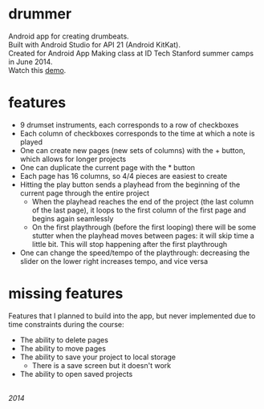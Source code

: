 # drummer  
Android app for creating drumbeats.  
Built with Android Studio for API 21 (Android KitKat).  
Created for Android App Making class at ID Tech Stanford summer camps in June 2014.  
Watch this [demo](https://www.youtube.com/watch?v=3RtFNokTpac).  

# features  
 - 9 drumset instruments, each corresponds to a row of checkboxes
 - Each column of checkboxes corresponds to the time at which a note is played
 - One can create new pages (new sets of columns) with the + button, which allows for longer projects
 - One can duplicate the current page with the * button
 - Each page has 16 columns, so 4/4 pieces are easiest to create
 - Hitting the play button sends a playhead from the beginning of the current page through the entire project
    - When the playhead reaches the end of the project (the last column of the last page), it loops to the first column of the first page and begins again seamlessly
    - On the first playthrough (before the first looping) there will be some stutter when the playhead moves between pages: it will skip time a little bit. This will stop happening after the first playthrough
 - One can change the speed/tempo of the playthrough: decreasing the slider on the lower right increases tempo, and vice versa

# missing features  
Features that I planned to build into the app, but never implemented due to time constraints during the course:  
 - The ability to delete pages
 - The ability to move pages
 - The ability to save your project to local storage
    - There is a save screen but it doesn't work
 - The ability to open saved projects


&nbsp;  
*2014*
